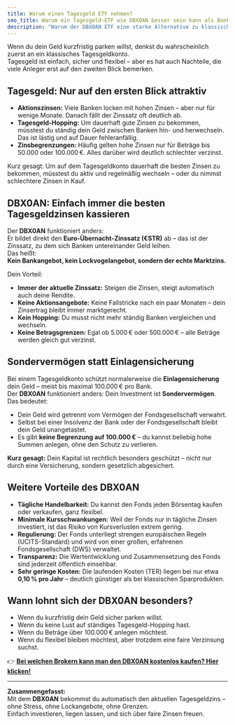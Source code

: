 ```yaml
---
title: Warum einen Tagesgeld ETF nehmen?
seo_title: Warum ein Tagesgeld-ETF wie DBX0AN besser sein kann als Bank-Tagesgeld
description: "Warum der DBX0AN ETF eine starke Alternative zu klassischen Tagesgeldkonten ist – ohne Zinslimits, Lockangebote oder Bankwechsel."
---
```


Wenn du dein Geld kurzfristig parken willst, denkst du wahrscheinlich zuerst an ein klassisches Tagesgeldkonto.  
Tagesgeld ist einfach, sicher und flexibel – aber es hat auch Nachteile, die viele Anleger erst auf den zweiten Blick bemerken.

## Tagesgeld: Nur auf den ersten Blick attraktiv

- **Aktionszinsen:** Viele Banken locken mit hohen Zinsen – aber nur für wenige Monate. Danach fällt der Zinssatz oft deutlich ab.
- **Tagesgeld-Hopping:** Um dauerhaft gute Zinsen zu bekommen, müsstest du ständig dein Geld zwischen Banken hin- und herwechseln. Das ist lästig und auf Dauer fehleranfällig.
- **Zinsbegrenzungen:** Häufig gelten hohe Zinsen nur für Beträge bis 50.000 oder 100.000 €. Alles darüber wird deutlich schlechter verzinst.

Kurz gesagt: Um auf dem Tagesgeldkonto dauerhaft die besten Zinsen zu bekommen, müsstest du aktiv und regelmäßig wechseln – oder du nimmst schlechtere Zinsen in Kauf.

## DBX0AN: Einfach immer die besten Tagesgeldzinsen kassieren

Der **DBX0AN** funktioniert anders:  
Er bildet direkt den **Euro-Übernacht-Zinssatz (€STR)** ab – das ist der Zinssatz, zu dem sich Banken untereinander Geld leihen.  
Das heißt:  
**Kein Bankangebot, kein Lockvogelangebot, sondern der echte Marktzins.**

Dein Vorteil:

- **Immer der aktuelle Zinssatz:** Steigen die Zinsen, steigt automatisch auch deine Rendite.
- **Keine Aktionsangebote:** Keine Fallstricke nach ein paar Monaten – dein Zinsertrag bleibt immer marktgerecht.
- **Kein Hopping:** Du musst nicht mehr ständig Banken vergleichen und wechseln.
- **Keine Betragsgrenzen:** Egal ob 5.000 € oder 500.000 € – alle Beträge werden gleich gut verzinst.

## Sondervermögen statt Einlagensicherung

Bei einem Tagesgeldkonto schützt normalerweise die **Einlagensicherung** dein Geld – meist bis maximal 100.000 € pro Bank.  
Der **DBX0AN** funktioniert anders: Dein Investment ist **Sondervermögen**. Das bedeutet:

- Dein Geld wird getrennt vom Vermögen der Fondsgesellschaft verwahrt.
- Selbst bei einer Insolvenz der Bank oder der Fondsgesellschaft bleibt dein Geld unangetastet.
- Es gibt **keine Begrenzung auf 100.000 €** – du kannst beliebig hohe Summen anlegen, ohne den Schutz zu verlieren.

**Kurz gesagt:** Dein Kapital ist rechtlich besonders geschützt – nicht nur durch eine Versicherung, sondern gesetzlich abgesichert.

## Weitere Vorteile des DBX0AN

- **Tägliche Handelbarkeit:** Du kannst den Fonds jeden Börsentag kaufen oder verkaufen, ganz flexibel.
- **Minimale Kursschwankungen:** Weil der Fonds nur in tägliche Zinsen investiert, ist das Risiko von Kursverlusten extrem gering.
- **Regulierung:** Der Fonds unterliegt strengen europäischen Regeln (UCITS-Standard) und wird von einer großen, erfahrenen Fondsgesellschaft (DWS) verwaltet.
- **Transparenz:** Die Wertentwicklung und Zusammensetzung des Fonds sind jederzeit öffentlich einsehbar.
- **Sehr geringe Kosten:** Die laufenden Kosten (TER) liegen bei nur etwa **0,10 % pro Jahr** – deutlich günstiger als bei klassischen Sparprodukten.

## Wann lohnt sich der DBX0AN besonders?

- Wenn du kurzfristig dein Geld sicher parken willst.
- Wenn du keine Lust auf ständiges Tagesgeld-Hopping hast.
- Wenn du Beträge über 100.000 € anlegen möchtest.
- Wenn du flexibel bleiben möchtest, aber trotzdem eine faire Verzinsung suchst.

👉 **[Bei welchen Brokern kann man den DBX0AN kostenlos kaufen? Hier klicken!](/empfehlungen/)**

---

**Zusammengefasst:**  
Mit dem **DBX0AN** bekommst du automatisch den aktuellen Tagesgeldzins – ohne Stress, ohne Lockangebote, ohne Grenzen.  
Einfach investieren, liegen lassen, und sich über faire Zinsen freuen.


